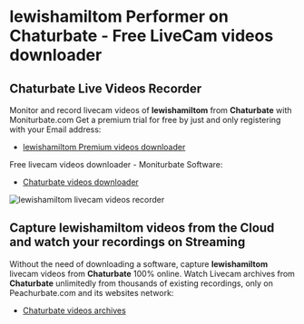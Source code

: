 # lewishamiltom Performer on Chaturbate - Free LiveCam videos downloader

## Chaturbate Live Videos Recorder

Monitor and record livecam videos of **lewishamiltom** from **Chaturbate** with Moniturbate.com
Get a premium trial for free by just and only registering with your Email address:
* [lewishamiltom Premium videos downloader](https://moniturbate.com/request-demo-licence-key.html)

Free livecam videos downloader - Moniturbate Software:
* [Chaturbate videos downloader](https://moniturbate.com/moniturbate-download-software.html)

![lewishamiltom livecam videos recorder](https://peachurnet.com/templates/moniturbate-software.png)


## Capture lewishamiltom videos from the Cloud and watch your recordings on Streaming

Without the need of downloading a software, capture **lewishamiltom** livecam videos from **Chaturbate** 100% online.
Watch Livecam archives from **Chaturbate** unlimitedly from thousands of existing recordings, only on Peachurbate.com and its websites network:
* [Chaturbate videos archives](https://peachurnet.com/)